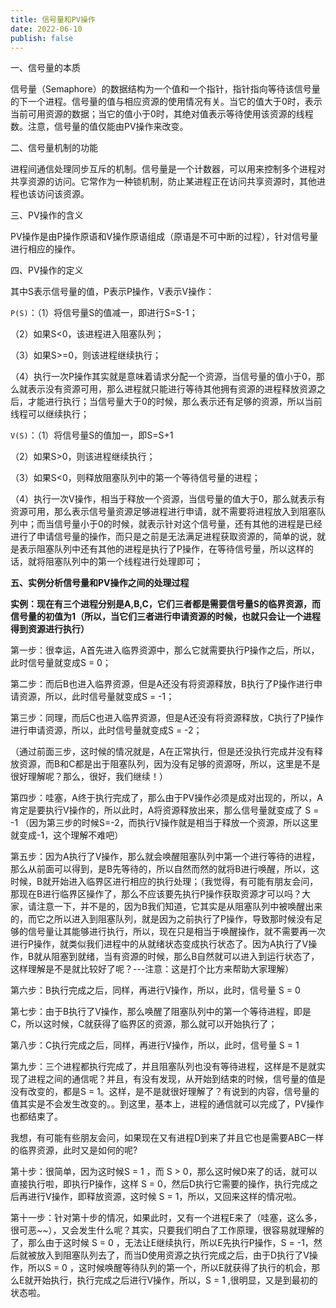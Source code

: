 ```yaml
---
title: 信号量和PV操作
date: 2022-06-10
publish: false
---
```


一、信号量的本质

信号量（Semaphore）的数据结构为一个值和一个指针，指针指向等待该信号量的下一个进程。信号量的值与相应资源的使用情况有关。当它的值大于0时，表示当前可用资源的数据；当它的值小于0时，其绝对值表示等待使用该资源的线程数。注意，信号量的值仅能由PV操作来改变。

二、信号量机制的功能

进程间通信处理同步互斥的机制。信号量是一个计数器，可以用来控制多个进程对共享资源的访问。它常作为一种锁机制，防止某进程正在访问共享资源时，其他进程也该访问该资源。

三、PV操作的含义

PV操作是由P操作原语和V操作原语组成（原语是不可中断的过程），针对信号量进行相应的操作。

四、PV操作的定义

其中S表示信号量的值，P表示P操作，V表示V操作：

`P(S)`：（1）将信号量S的值减一，即进行S=S-1；

（2）如果S<0，该进程进入阻塞队列；

（3）如果S>=0，则该进程继续执行；

（4）执行一次P操作其实就是意味着请求分配一个资源，当信号量的值小于0，那么就表示没有资源可用，那么进程就只能进行等待其他拥有资源的进程释放资源之后，才能进行执行；当信号量大于0的时候，那么表示还有足够的资源，所以当前线程可以继续执行；

`V(S)`：（1）将信号量S的值加一，即S=S+1

（2）如果S>0，则该进程继续执行；

（3）如果S<0，则释放阻塞队列中的第一个等待信号量的进程；

（4）执行一次V操作，相当于释放一个资源，当信号量的值大于0，那么就表示有资源可用，那么表示信号量资源足够进程进行申请，就不需要将进程放入到阻塞队列中；而当信号量小于0的时候，就表示针对这个信号量，还有其他的进程是已经进行了申请信号量的操作，而只是之前是无法满足进程获取资源的，简单的说，就是表示阻塞队列中还有其他的进程是执行了P操作，在等待信号量，所以这样的话，就将阻塞队列中的第一个线程进行处理即可；

**五、实例分析信号量和PV操作之间的处理过程**

**实例：现在有三个进程分别是A,B,C，它们三者都是需要信号量S的临界资源，而信号量的初值为1（所以，当它们三者进行申请资源的时候，也就只会让一个进程得到资源进行执行）**

第一步：很幸运，A首先进入临界资源中，那么它就需要执行P操作之后，所以，此时信号量就变成S = 0；

第二步：而后B也进入临界资源，但是A还没有将资源释放，B执行了P操作进行申请资源，所以，此时信号量就变成S = -1；

第三步：同理，而后C也进入临界资源，但是A还没有将资源释放，C执行了P操作进行申请资源，所以，此时信号量就变成S = -2；

（通过前面三步，这时候的情况就是，A在正常执行，但是还没执行完成并没有释放资源，而B和C都是出于阻塞队列，因为没有足够的资源呀，所以，这里是不是很好理解呢？那么，很好，我们继续！）

第四步：哇塞，A终于执行完成了，那么由于PV操作必须是成对出现的，所以，A肯定是要执行V操作的，所以此时，A将资源释放出来，那么信号量就变成了 S = -1 （因为第三步的时候S=-2，而执行V操作就是相当于释放一个资源，所以这里就变成-1，这个理解不难吧）

第五步：因为A执行了V操作，那么就会唤醒阻塞队列中第一个进行等待的进程，那么从前面可以得到，是B先等待的，所以自然而然的就将B进行唤醒，所以，这时候，B就开始进入临界区进行相应的执行处理；（我觉得，有可能有朋友会问，那现在B进行临界区操作了，那么不应该要先执行P操作获取资源才可以吗？大家，请注意一下，并不是的，因为B我们知道，它其实是从阻塞队列中被唤醒出来的，而它之所以进入到阻塞队列，就是因为之前执行了P操作，导致那时候没有足够的信号量让其能够进行执行，所以，现在只是相当于唤醒操作，就不需要再一次进行P操作，就类似我们进程中的从就绪状态变成执行状态了。因为A执行了V操作，B就从阻塞到就绪，当有资源的时候，那么B自然就可以进入到运行状态了，这样理解是不是就比较好了呢？---注意：这是打个比方来帮助大家理解）

第六步：B执行完成之后，同样，再进行V操作，所以，此时，信号量 S = 0

第七步：由于B执行了V操作，那么唤醒了阻塞队列中的第一个等待进程，即是C，所以这时候，C就获得了临界区的资源，那么就可以开始执行了；

第八步：C执行完成之后，同样，再进行V操作，所以，此时，信号量 S = 1

第九步：三个进程都执行完成了，并且阻塞队列也没有等待进程，这样是不是就实现了进程之间的通信呢？并且，有没有发现，从开始到结束的时候，信号量的值是没有改变的，都是S = 1。这样，是不是就很好理解了？有说到的内容，信号量的值其实是不会发生改变的。。到这里，基本上，进程的通信就可以完成了，PV操作也都结束了。

我想，有可能有些朋友会问，如果现在又有进程D到来了并且它也是需要ABC一样的临界资源，此时又是如何的呢?

第十步：很简单，因为这时候S = 1 ，而 S > 0，那么这时候D来了的话，就可以直接执行啦，即执行P操作，这样 S = 0，然后D执行它需要的操作，执行完成之后再进行V操作，即释放资源，这时候 S = 1，所以，又回来这样的情况啦。

第十一步：针对第十步的情况，如果此时，又有一个进程E来了（哇塞，这么多，很可恶~~），又会发生什么呢？其实，只要我们明白了工作原理，很容易就理解的了，那么由于这时候 S = 0 ，无法让E继续执行，所以E先执行P操作，S = -1，然后就被放入到阻塞队列去了，而当D使用资源之执行完成之后，由于D执行了V操作，所以S = 0 ，这时候唤醒等待队列的第一个，所以E就获得了执行的机会，那么E就开始执行，执行完成之后进行V操作，所以，S = 1 ,很明显，又是到最初的状态啦。





